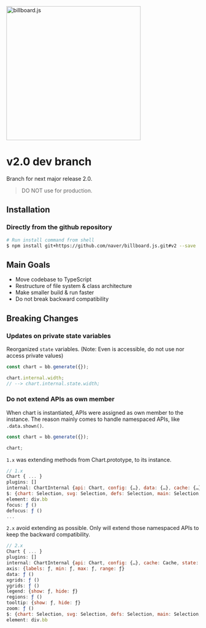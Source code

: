 <img src="https://naver.github.io/billboard.js/img/logo/billboard.js.svg" width="350" alt="billboard.js"><br>

# v2.0 dev branch

Branch for next major release 2.0.
> DO NOT use for production.

## Installation

### Directly from the github repository
```sh
# Run install command from shell
$ npm install git+https://github.com/naver/billboard.js.git#v2 --save
```

## Main Goals
- Move codebase to TypeScript
- Restructure of file system & class architecture
- Make smaller build & run faster
- Do not break backward compatibility

## Breaking Changes

### Updates on private state variables
Reorganized `state` variables. (Note: Even is accessible, do not use nor access private values)
```js
const chart = bb.generate({});

chart.internal.width;
// --> chart.internal.state.width;
```

### Do not extend APIs as own member
When chart is instantiated, APIs were assigned as own member to the instance. The reason mainly comes to handle namespaced APIs, like `.data.shown()`.

```js
const chart = bb.generate({});

chart;
```

`1.x` was extending methods from Chart.prototype, to its instance.
```js
// 1.x
Chart { ... }
plugins: []
internal: ChartInternal {api: Chart, config: {…}, data: {…}, cache: {…}, axes: {…}, …}
$: {chart: Selection, svg: Selection, defs: Selection, main: Selection, tooltip: Selection, …}
element: div.bb
focus: ƒ ()
defocus: ƒ ()
...
```

`2.x` avoid extending as possible. Only will extend those namespaced APIs to keep the backward compatibility.
```js
// 2.x
Chart { ... }
plugins: []
internal: ChartInternal {api: Chart, config: {…}, cache: Cache, state: {…}, charts: Array(1), …}
axis: {labels: ƒ, min: ƒ, max: ƒ, range: ƒ}
data: ƒ ()
xgrids: ƒ ()
ygrids: ƒ ()
legend: {show: ƒ, hide: ƒ}
regions: ƒ ()
tooltip: {show: ƒ, hide: ƒ}
zoom: ƒ ()
$: {chart: Selection, svg: Selection, defs: Selection, main: Selection, tooltip: Selection, …}
element: div.bb
```
